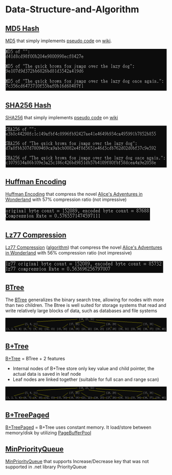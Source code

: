 
# Data-Structure-and-Algorithm

## [MD5 Hash](https://github.com/r96922081/Data-Structure-and-Algorithm/blob/main/DSA_C/md5.c)

[MD5](https://github.com/r96922081/Data-Structure-and-Algorithm/blob/main/DSA_C/md5.c) that simply implements [pseudo code](https://r96922081.github.io/DSA/md5_pseudo.png) on [wiki](https://en.wikipedia.org/wiki/MD5). \
\
![enter image description here](https://github.com/r96922081/r96922081.github.io/blob/main/DSA/md5_4.png?raw=true)

## [SHA256 Hash](https://github.com/r96922081/Data-Structure-and-Algorithm/blob/main/DSA_C/sha256.c)

[SHA256](https://github.com/r96922081/Data-Structure-and-Algorithm/blob/main/DSA_C/sha256.c) that simply implements [pseudo code](https://r96922081.github.io/DSA/sha256_pseudo.png) on [wiki](https://en.wikipedia.org/wiki/SHA-2)\
\
![enter image description here](https://github.com/r96922081/r96922081.github.io/blob/main/DSA/sha256_3.png?raw=true)

## [Huffman Encoding](https://github.com/r96922081/Data-Structure-and-Algorithm/blob/main/DSA_C%23/Compression/HuffmanEncoding.cs)

[Huffman Encoding](https://github.com/r96922081/Data-Structure-and-Algorithm/blob/main/DSA_C%23/Compression/HuffmanEncoding.cs) that compress the novel [Alice's Adventures in Wonderland](https://github.com/google/snappy/blob/main/testdata/alice29.txt) with 57% compression ratio (not impressive)\
\
![enter image description here](https://github.com/r96922081/r96922081.github.io/blob/main/DSA/huffman_coding.png?raw=true)

## [Lz77 Compression](https://github.com/r96922081/Data-Structure-and-Algorithm/blob/main/DSA_C%23/Compression/Lz77Compression.cs)



[Lz77 Compression](https://github.com/r96922081/Data-Structure-and-Algorithm/blob/main/DSA_C%23/Compression/Lz77Compression.cs) ([algorithm](https://medium.com/@vincentcorbee/lz77-compression-in-javascript-cd2583d2a8bd)) that compress the novel [Alice's Adventures in Wonderland](https://github.com/google/snappy/blob/main/testdata/alice29.txt) with 56% compression ratio (not impressive)\
\
![enter image description here](https://github.com/r96922081/r96922081.github.io/blob/main/DSA/lz77.png?raw=true)

## [BTree](https://github.com/r96922081/Data-Structure-and-Algorithm/blob/main/DSA_C%23/BTree/BTree.cs)
The [BTree](https://github.com/r96922081/Data-Structure-and-Algorithm/blob/main/DSA_C%23/BTree/BTree.cs) generalizes the binary search tree, allowing for nodes with more than two children.
The Btree is well suited for storage systems that read and write relatively large blocks of data, 
such as databases and file systems

![enter image description here](https://github.com/r96922081/r96922081.github.io/blob/main/DSA/btree.png?raw=true)

## [B+Tree](https://github.com/r96922081/Data-Structure-and-Algorithm/blob/main/DSA_C%23/BTree/B%2BTree.cs)
[B+Tree](https://github.com/r96922081/Data-Structure-and-Algorithm/blob/main/DSA_C%23/BTree/B%2BTree.cs) = BTree + 2 features

 - Internal nodes of B+Tree store only key value and child pointer, the actual data is saved in leaf node
 - Leaf nodes are linked together (suitable for full scan and range scan)

![enter image description here](https://github.com/r96922081/r96922081.github.io/blob/main/DSA/b+tree.png?raw=true)

## [B+TreePaged](https://github.com/r96922081/Data-Structure-and-Algorithm/blob/main/DSA_C%23/BTree/B%2BTreePaged.cs)

[B+TreePaged](https://github.com/r96922081/Data-Structure-and-Algorithm/blob/main/DSA_C%23/BTree/B%2BTreePaged.cs) = B+Tree uses constant memory.  It load/store between memory/disk by utilizing [PageBufferPool](https://github.com/r96922081/Data-Structure-and-Algorithm/blob/main/DSA_C%23/PageBufferPool/PageBufferPool.cs)


## [MinPriorityQueue](https://github.com/r96922081/Data-Structure-and-Algorithm/blob/main/DSA_C%23/MinPriorityQueue/MinPriorityQueue.cs)

[MinPriorityQueue](https://github.com/r96922081/Data-Structure-and-Algorithm/blob/main/DSA_C%23/MinPriorityQueue/MinPriorityQueue.cs) that supports Increase/Decrease key that was not supported in .net library PriorityQueue
